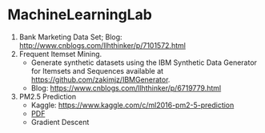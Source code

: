 # MachineLearningLab
1. Bank Marketing Data Set; Blog: http://www.cnblogs.com/llhthinker/p/7101572.html
2. Frequent Itemset Mining. 
   - Generate synthetic datasets using the IBM Synthetic Data Generator for Itemsets and Sequences
     available at https://github.com/zakimjz/IBMGenerator.
   - Blog: https://www.cnblogs.com/llhthinker/p/6719779.html
3. PM2.5 Prediction
   - Kaggle: https://www.kaggle.com/c/ml2016-pm2-5-prediction
   - [PDF](http://speech.ee.ntu.edu.tw/~tlkagk/courses/ML_2016/Lecture/hw1.pdf)
   - Gradient Descent

   
